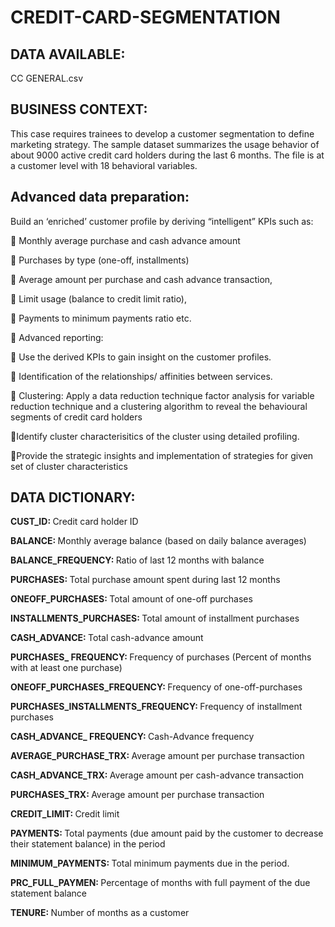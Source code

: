 # CREDIT-CARD-SEGMENTATION

## DATA AVAILABLE:
CC GENERAL.csv

## BUSINESS CONTEXT:
This case requires trainees to develop a customer segmentation to define marketing strategy. The sample dataset summarizes the usage behavior of about 9000 active credit card holders during the last 6 months. The file is at a customer level with 18 behavioral variables. 

## Advanced data preparation: 
Build an ‘enriched’ customer profile by deriving “intelligent” KPIs such as:

 Monthly average purchase and cash advance amount

 Purchases by type (one-off, installments)

 Average amount per purchase and cash advance transaction,

 Limit usage (balance to credit limit ratio),

 Payments to minimum payments ratio etc.

 Advanced reporting: 

 Use the derived KPIs to gain insight on the customer profiles.

 Identification of the relationships/ affinities between services.


 Clustering: Apply a data reduction technique factor analysis for variable reduction technique and a clustering algorithm to reveal the behavioural segments of credit card holders 

Identify cluster characterisitics of the cluster using detailed profiling.

Provide the strategic insights and implementation of strategies for given set of cluster
characteristics

## DATA DICTIONARY:

<strong> CUST_ID:  </strong>Credit card holder ID

<strong> BALANCE: </strong>Monthly average balance (based on daily balance averages)

<strong> BALANCE_FREQUENCY: </strong>Ratio of last 12 months with balance

<strong> PURCHASES: </strong>Total purchase amount spent during last 12 months

<strong> ONEOFF_PURCHASES: </strong>Total amount of one-off purchases

<strong> INSTALLMENTS_PURCHASES: </strong>Total amount of installment purchases

<strong> CASH_ADVANCE: </strong>Total cash-advance amount

<strong> PURCHASES_ FREQUENCY: </strong>Frequency of purchases (Percent of months with at least one purchase)

<strong> ONEOFF_PURCHASES_FREQUENCY: </strong>Frequency of one-off-purchases

<strong> PURCHASES_INSTALLMENTS_FREQUENCY: </strong>Frequency of installment purchases

<strong> CASH_ADVANCE_ FREQUENCY: </strong>Cash-Advance frequency

<strong> AVERAGE_PURCHASE_TRX: </strong>Average amount per purchase transaction

<strong> CASH_ADVANCE_TRX: </strong>Average amount per cash-advance transaction

<strong> PURCHASES_TRX: </strong>Average amount per purchase transaction

<strong> CREDIT_LIMIT: </strong>Credit limit

<strong> PAYMENTS: </strong>Total payments (due amount paid by the customer to decrease their statement balance) in the period

<strong> MINIMUM_PAYMENTS: </strong>Total minimum payments due in the period.

<strong> PRC_FULL_PAYMEN: </strong> Percentage of months with full payment of the due statement balance

<strong> TENURE: </strong> Number of months as a customer
